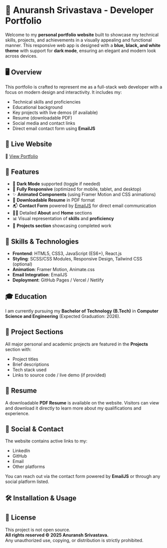 # 💼 Anuransh Srivastava - Developer Portfolio

Welcome to my **personal portfolio website** built to showcase my technical skills, projects, and achievements in a visually appealing and functional manner. This responsive web app is designed with a **blue, black, and white theme** with support for **dark mode**, ensuring an elegant and modern look across devices.

## 🖥️ Overview

This portfolio is crafted to represent me as a full-stack web developer with a focus on modern design and interactivity. It includes my:

- Technical skills and proficiencies
- Educational background
- Key projects with live demos (if available)
- Resume (downloadable PDF)
- Social media and contact links
- Direct email contact form using **EmailJS**

## 🚀 Live Website

🔗 [View Portfolio](https://anuransh8.github.io/Portfolio_Website/)

## 📌 Features

- 🌙 **Dark Mode** supported (toggle if needed)
- 📱 **Fully Responsive** (optimized for mobile, tablet, and desktop)
- ✨ **Animated Components** (using Framer Motion and CSS animations)
- 📄 **Downloadable Resume** in PDF format
- 📬 **Contact Form** powered by [EmailJS](https://www.emailjs.com/) for direct email communication
- 🧑‍💼 Detailed **About** and **Home** sections
- 📊 Visual representation of **skills** and **proficiency**
- 🧠 **Projects section** showcasing completed work

## 🧠 Skills & Technologies

- **Frontend**: HTML5, CSS3, JavaScript (ES6+), React.js
- **Styling**: SCSS/CSS Modules, Responsive Design, Tailwind CSS (optional)
- **Animation**: Framer Motion, Animate.css
- **Email Integration**: EmailJS
- **Deployment**: GitHub Pages / Vercel / Netlify

## 🎓 Education

I am currently pursuing my **Bachelor of Technology (B.Tech)** in **Computer Science and Engineering** (Expected Graduation: 2026).

## 📁 Project Sections

All major personal and academic projects are featured in the **Projects** section with:

- Project titles
- Brief descriptions
- Tech stack used
- Links to source code / live demo (if provided)

## 📄 Resume

A downloadable **PDF Resume** is available on the website. Visitors can view and download it directly to learn more about my qualifications and experience.

## 🔗 Social & Contact

The website contains active links to my:

- LinkedIn
- GitHub
- Email
- Other platforms

You can reach out via the contact form powered by **EmailJS** or through any social platform listed.

## 🛠️ Installation & Usage

## 📃 License

This project is not open source.  
**All rights reserved © 2025 Anuransh Srivastava.**  
Any unauthorized use, copying, or distribution is strictly prohibited.

